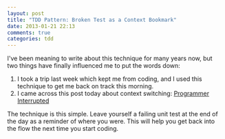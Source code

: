 ```yaml
---
layout: post
title: "TDD Pattern: Broken Test as a Context Bookmark"
date: 2013-01-21 22:13
comments: true
categories: tdd
---
```

I've been meaning to write about this technique for many years now, but two things have finally influenced me to put the words down: <!-- more --> 

1. I took a trip last week which kept me from coding, and I used this technique to get me back on track this morning.
2. I came across this post today about context switching: [Programmer Interrupted](http://blog.ninlabs.com/2013/01/programmer-interrupted/)

The technique is this simple. Leave yourself a failing unit test at the end of the day as a reminder of where you were. This will help you get back into the flow the next time you start coding.
